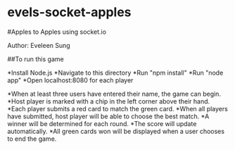 evels-socket-apples
=============

#Apples to Apples
using socket.io

Author: Eveleen Sung

##To run this game

*Install Node.js
*Navigate to this directory
*Run "npm install"
*Run "node app"
*Open localhost:8080 for each player

*When at least three users have entered their name, the game can begin.
*Host player is marked with a chip in the left corner above their hand.
*Each player submits a red card to match the green card.
*When all players have submitted, host player will be able to choose the best match.
*A winner will be determined for each round.
*The score will update automatically.
*All green cards won will be displayed when a user chooses to end the game.

